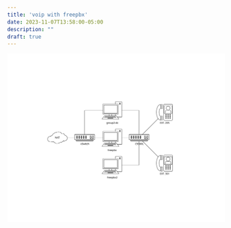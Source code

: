 ```yaml
---
title: 'voip with freepbx'
date: 2023-11-07T13:58:00-05:00
description: ""
draft: true
---
```


![Topology](voip-topology.svg)